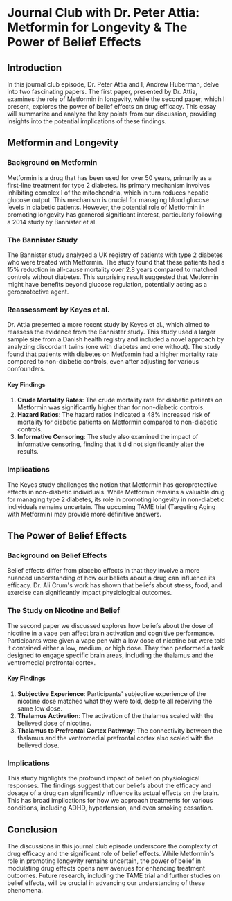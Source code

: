 # Journal Club with Dr. Peter Attia: Metformin for Longevity & The Power of Belief Effects

## Introduction

In this journal club episode, Dr. Peter Attia and I, Andrew Huberman, delve into two fascinating papers. The first paper, presented by Dr. Attia, examines the role of Metformin in longevity, while the second paper, which I present, explores the power of belief effects on drug efficacy. This essay will summarize and analyze the key points from our discussion, providing insights into the potential implications of these findings.

## Metformin and Longevity

### Background on Metformin

Metformin is a drug that has been used for over 50 years, primarily as a first-line treatment for type 2 diabetes. Its primary mechanism involves inhibiting complex I of the mitochondria, which in turn reduces hepatic glucose output. This mechanism is crucial for managing blood glucose levels in diabetic patients. However, the potential role of Metformin in promoting longevity has garnered significant interest, particularly following a 2014 study by Bannister et al.

### The Bannister Study

The Bannister study analyzed a UK registry of patients with type 2 diabetes who were treated with Metformin. The study found that these patients had a 15% reduction in all-cause mortality over 2.8 years compared to matched controls without diabetes. This surprising result suggested that Metformin might have benefits beyond glucose regulation, potentially acting as a geroprotective agent.

### Reassessment by Keyes et al.

Dr. Attia presented a more recent study by Keyes et al., which aimed to reassess the evidence from the Bannister study. This study used a larger sample size from a Danish health registry and included a novel approach by analyzing discordant twins (one with diabetes and one without). The study found that patients with diabetes on Metformin had a higher mortality rate compared to non-diabetic controls, even after adjusting for various confounders.

#### Key Findings

1. **Crude Mortality Rates**: The crude mortality rate for diabetic patients on Metformin was significantly higher than for non-diabetic controls.
2. **Hazard Ratios**: The hazard ratios indicated a 48% increased risk of mortality for diabetic patients on Metformin compared to non-diabetic controls.
3. **Informative Censoring**: The study also examined the impact of informative censoring, finding that it did not significantly alter the results.

### Implications

The Keyes study challenges the notion that Metformin has geroprotective effects in non-diabetic individuals. While Metformin remains a valuable drug for managing type 2 diabetes, its role in promoting longevity in non-diabetic individuals remains uncertain. The upcoming TAME trial (Targeting Aging with Metformin) may provide more definitive answers.

## The Power of Belief Effects

### Background on Belief Effects

Belief effects differ from placebo effects in that they involve a more nuanced understanding of how our beliefs about a drug can influence its efficacy. Dr. Ali Crum's work has shown that beliefs about stress, food, and exercise can significantly impact physiological outcomes.

### The Study on Nicotine and Belief

The second paper we discussed explores how beliefs about the dose of nicotine in a vape pen affect brain activation and cognitive performance. Participants were given a vape pen with a low dose of nicotine but were told it contained either a low, medium, or high dose. They then performed a task designed to engage specific brain areas, including the thalamus and the ventromedial prefrontal cortex.

#### Key Findings

1. **Subjective Experience**: Participants' subjective experience of the nicotine dose matched what they were told, despite all receiving the same low dose.
2. **Thalamus Activation**: The activation of the thalamus scaled with the believed dose of nicotine.
3. **Thalamus to Prefrontal Cortex Pathway**: The connectivity between the thalamus and the ventromedial prefrontal cortex also scaled with the believed dose.

### Implications

This study highlights the profound impact of belief on physiological responses. The findings suggest that our beliefs about the efficacy and dosage of a drug can significantly influence its actual effects on the brain. This has broad implications for how we approach treatments for various conditions, including ADHD, hypertension, and even smoking cessation.

## Conclusion

The discussions in this journal club episode underscore the complexity of drug efficacy and the significant role of belief effects. While Metformin's role in promoting longevity remains uncertain, the power of belief in modulating drug effects opens new avenues for enhancing treatment outcomes. Future research, including the TAME trial and further studies on belief effects, will be crucial in advancing our understanding of these phenomena.